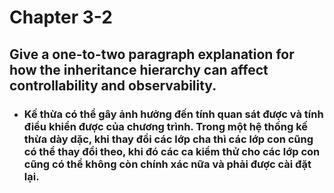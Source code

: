 # Chapter 3-2
## Give a one-to-two paragraph explanation for how the **inheritance** hierarchy can affect controllability and observability.

- ### Kế thừa có thể gây ảnh hưởng đến tính quan sát được và tính điều khiển được của chương trình. Trong một hệ thống kế thừa dày dặc, khi thay đổi các lớp cha thì các lớp con cũng có thể thay đổi theo, khi đó các ca kiểm thử cho các lớp con cũng có thể không còn chính xác nữa và phải được cài đặt lại.